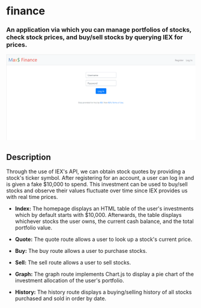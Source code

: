 # finance
### An application via which you can manage portfolios of stocks, check stock prices, and buy/sell stocks by querying IEX for prices.

![](/static/finance.gif)

## Description

Through the use of IEX's API, we can obtain stock quotes by providing a stock's ticker symbol. After registering for an account, a user can log in and is given a fake $10,000 to spend. This investment can be used to buy/sell stocks and observe their values fluctuate over time since IEX provides us with real time prices.

* **Index:** The homepage displays an HTML table of the user's investments which by default starts with $10,000. Afterwards, the table displays whichever stocks the user owns, the current cash balance, and the total portfolio value.

* **Quote:** The quote route allows a user to look up a stock's current price. 

* **Buy:** The buy route allows a user to purchase stocks.

* **Sell:** The sell route allows a user to sell stocks.

* **Graph:** The graph route implements Chart.js to display a pie chart of the investment allocation of the user's portfolio. 

* **History:** The history route displays a buying/selling history of all stocks purchased and sold in order by date.
